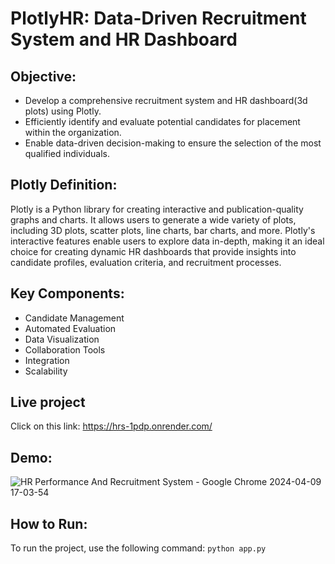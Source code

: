 # PlotlyHR: Data-Driven Recruitment System and HR Dashboard

## Objective:
- Develop a comprehensive recruitment system and HR dashboard(3d plots) using Plotly.
- Efficiently identify and evaluate potential candidates for placement within the organization.
- Enable data-driven decision-making to ensure the selection of the most qualified individuals.


## Plotly Definition:
Plotly is a Python library for creating interactive and publication-quality graphs and charts. It allows users to generate a wide variety of plots, including 3D plots, scatter plots, line charts, bar charts, and more. Plotly's interactive features enable users to explore data in-depth, making it an ideal choice for creating dynamic HR dashboards that provide insights into candidate profiles, evaluation criteria, and recruitment processes.

## Key Components:
- Candidate Management
- Automated Evaluation
- Data Visualization
- Collaboration Tools
- Integration
- Scalability

## Live project
Click on this link: https://hrs-1pdp.onrender.com/

## Demo:
![HR Performance And Recruitment System - Google Chrome 2024-04-09 17-03-54](https://github.com/m-rishab/Job-recruitment-prediction-and-HR-Dashboard-using-plotly/assets/113618652/5161f78a-4f06-476c-8198-c498d7c7e92a)

## How to Run:
To run the project, use the following command:
`python app.py`
